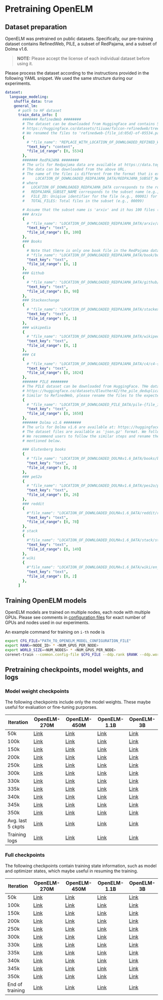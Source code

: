 # Pretraining OpenELM

## Dataset preparation

OpenELM was pretrained on public datasets. Specifically, our pre-training dataset contains RefinedWeb, PILE, a subset of RedPajama, and a subset of Dolma v1.6. 

> **NOTE:**  Please accept the license of each individual dataset before using it. 

Please process the dataset according to the instructions provided in the following YAML snippet. We used the same structure during our experiments.

```yaml
dataset:
  language_modeling:
    shuffle_data: true
    general_lm:
      # path to HF dataset
      train_data_info: [
        ####### RefinedWeb ########
        # The dataset can be downloaded from HuggingFace and contains 5535 parquet files.
        # https://huggingface.co/datasets/tiiuae/falcon-refinedweb/tree/main/data
        # We renamed the files to 'refinedweb-{file_id:05d}-of-05534.parquet' format.
        {
          # "file_name": "REPLACE_WITH_LOCATION_OF_DOWNLOADED_REFINED_WEB_DATA/refinedweb-{file_id:05d}-of-05534.parquet",
          "text_key": "content",
          "file_id_range": [0, 5534]
        },
        ####### RedPAJAMA ########
        # The urls for Redpajama data are available at https://data.together.xyz/redpajama-data-1T/v1.0.0/urls.txt.
        # The data can be downloaded from the above URL.
        # The name of the files is different from the format that is expected in CoreNet, so we recommend to rename the files # to the expected format. In general, we expect the redpajama data in following format:
        #     LOCATION_OF_DOWNLOADED_REDPAJAMA_DATA/REDPAJAMA_SUBSET_NAME/REDPAJAMA_SUBSET_NAME-FILE_ID-TOTAL_FILES.jsonl
        # where 
        #   LOCATION_OF_DOWNLOADED_REDPAJAMA_DATA corresponds to the root location (local or s3) of downloaded RedPajama dataset
        #   REDPAJAMA_SUBSET_NAME corresponds to the subset name (e.g., arxiv)
        #   FILE_ID: Uniqiue identifier for the file (e.g., 00001) for the first file in the subset
        #   TOTAL_FILES: Total files in the subset (e.g., 00099)

        # Assume that the subset name is 'arxiv' and it has 100 files (e.g., arxiv-00000-00099.jsonl, arxiv-00001-00099.jsonl, and so on). We can pass it as a below dictionary.
        ### Arxiv
        {
          # "file_name": "LOCATION_OF_DOWNLOADED_REDPAJAMA_DATA/arxiv/arxiv-{file_id:05d}-00099.jsonl", 
          "text_key": "text",
          "file_id_range": [0, 100]
        },
        ### Books
        {
          # Note that there is only one book file in the RedPajama dataset.
          # "file_name": "LOCATION_OF_DOWNLOADED_REDPAJAMA_DATA/book/book-{file_id:05d}-00001.jsonl",
          "text_key": "text",
          "file_id_range": [0, 1]
        },
        ### Github
        {
          # "file_name": "LOCATION_OF_DOWNLOADED_REDPAJAMA_DATA/github/github-{file_id:05d}-00098.jsonl",
          "text_key": "text",
          "file_id_range": [0, 98]
        },
        ### Stackexchange
        {
          # "file_name": "LOCATION_OF_DOWNLOADED_REDPAJAMA_DATA/stackexchange/stackexchange-{file_id:05d}-00001.jsonl",
          "text_key": "text",
          "file_id_range": [0, 1]
        },
        ### wikipedia
        {
          # "file_name": "LOCATION_OF_DOWNLOADED_REDPAJAMA_DATA/wikipedia/wiki-{file_id:05d}-00001.jsonl",
          "text_key": "text",
          "file_id_range": [0, 1]
        },
        ### C4
        {
          # "file_name": "LOCATION_OF_DOWNLOADED_REDPAJAMA_DATA/c4/c4-{file_id:05d}-01024.jsonl",
          "text_key": "text",
          "file_id_range": [0, 1024]
        },
        ####### PILE ########
        # The PILE dataset can be downloaded from HuggingFace. THe dataset contains 1650 parquet files.
        # https://huggingface.co/datasets/EleutherAI/the_pile_deduplicated
        # Similar to RefinedWeb, please rename the files to the expected format.
        {
          # "file_name": "LOCATION_OF_DOWNLOADED_PILE_DATA/pile-{file_id:05d}-of-01650.parquet",
          "text_key": "text",
          "file_id_range": [0, 1650]
        },
        ####### Dolma v1.6 ########
        # The urls for Dolma v1.6 are available at: https://huggingface.co/datasets/allenai/dolma/blob/main/urls/v1_6.txt
        # The dataset files are available as 'json.gz' format. We follow similar steps as RedPajama to rename the files.
        # We recommend users to follow the similar steps and rename the files. Expected format for each subset is 
        # mentioned below.

        ### Glutenberg books
        {
          # "file_name": "LOCATION_OF_DOWNLOADED_DOLMAv1.6_DATA/books/books-{file_id:04d}.json.gz",
          "text_key": "text",
          "file_id_range": [0, 3]
        },
        ### peS2o
        {
          # "file_name": "LOCATION_OF_DOWNLOADED_DOLMAv1.6_DATA/pes2o/pes2o_v2-{file_id:04d}.json.gz",
          "text_key": "text",
          "file_id_range": [0, 26]
        },
        ### reddit
        {
          #"file_name": "LOCATION_OF_DOWNLOADED_DOLMAv1.6_DATA/reddit/reddit-v5-dedupe-pii-nsfw-toxic-{file_id:04d}.json.gz",
          "text_key": "text",
          "file_id_range": [0, 78]
        },
        # stack
        {
          #"file_name": "LOCATION_OF_DOWNLOADED_DOLMAv1.6_DATA/stack/stack-v4-train-{file_id:04d}.json.gz",
          "text_key": "text",
          "file_id_range": [0, 149]
        },
        # wiki
        {
          #"file_name": "LOCATION_OF_DOWNLOADED_DOLMAv1.6_DATA/wiki/en_simple_wiki_v0-{file_id:04d}.json.gz",
          "text_key": "text",
          "file_id_range": [0, 2]
        },
      ]
```

## Training OpenELM models

OpenELM models are trained on multiple nodes, each node with multiple GPUs. Please see comments in [configuration files](../../projects/openelm/pretraining_configs/) for exact number of GPUs and nodes used in our experiments.


An example command for training on `i-th` node is
```bash
export CFG_FILE="PATH_TO_OPENELM_MODEL_CONFIGURATION_FILE"
export RANK=<NODE_ID> * <NUM_GPUS_PER_NODE>
export WORLD_SIZE=<NUM_NODES> * <NUM_GPUS_PER_NODE>
corenet-train --common.config-file $CFG_FILE --ddp.rank $RANK --ddp.world-size $WORLD_SIZE --ddp.dist-url 'tcp://IP_OF_NODE0:FREEPORT'
```

## Pretraining checkpoints, model weights, and logs

### Model weight checkpoints

The following checkpoints include only the model weights. These maybe useful for evaluation or fine-tuning purporses.

| Iteration | OpenELM-270M | OpenELM-450M | OpenELM-1.1B | OpenELM-3B |
| ---- | ---- | ---- | ---- | ---- | 
| 50k | [Link](https://docs-assets.developer.apple.com/ml-research/models/corenet/v0.1.0/openelm/pretrained/270M/checkpoint_epoch_0_iter_49999.pt) | [Link](https://docs-assets.developer.apple.com/ml-research/models/corenet/v0.1.0/openelm/pretrained/450M/checkpoint_epoch_0_iter_49999.pt) | [Link](https://docs-assets.developer.apple.com/ml-research/models/corenet/v0.1.0/openelm/pretrained/1.1B/checkpoint_epoch_0_iter_49999.pt) | [Link](https://docs-assets.developer.apple.com/ml-research/models/corenet/v0.1.0/openelm/pretrained/3B/checkpoint_epoch_0_iter_49999.pt) |
| 100k | [Link](https://docs-assets.developer.apple.com/ml-research/models/corenet/v0.1.0/openelm/pretrained/270M/checkpoint_epoch_0_iter_99999.pt) | [Link](https://docs-assets.developer.apple.com/ml-research/models/corenet/v0.1.0/openelm/pretrained/450M/checkpoint_epoch_0_iter_99999.pt) | [Link](https://docs-assets.developer.apple.com/ml-research/models/corenet/v0.1.0/openelm/pretrained/1.1B/checkpoint_epoch_0_iter_99999.pt) | [Link](https://docs-assets.developer.apple.com/ml-research/models/corenet/v0.1.0/openelm/pretrained/3B/checkpoint_epoch_0_iter_99999.pt) |
| 150k | [Link](https://docs-assets.developer.apple.com/ml-research/models/corenet/v0.1.0/openelm/pretrained/270M/checkpoint_epoch_0_iter_149999.pt) | [Link](https://docs-assets.developer.apple.com/ml-research/models/corenet/v0.1.0/openelm/pretrained/450M/checkpoint_epoch_0_iter_149999.pt) | [Link](https://docs-assets.developer.apple.com/ml-research/models/corenet/v0.1.0/openelm/pretrained/1.1B/checkpoint_epoch_0_iter_149999.pt) | [Link](https://docs-assets.developer.apple.com/ml-research/models/corenet/v0.1.0/openelm/pretrained/3B/checkpoint_epoch_0_iter_149999.pt) |
| 200k | [Link](https://docs-assets.developer.apple.com/ml-research/models/corenet/v0.1.0/openelm/pretrained/270M/checkpoint_epoch_0_iter_199999.pt) | [Link](https://docs-assets.developer.apple.com/ml-research/models/corenet/v0.1.0/openelm/pretrained/450M/checkpoint_epoch_0_iter_199999.pt) | [Link](https://docs-assets.developer.apple.com/ml-research/models/corenet/v0.1.0/openelm/pretrained/1.1B/checkpoint_epoch_0_iter_199999.pt) | [Link](https://docs-assets.developer.apple.com/ml-research/models/corenet/v0.1.0/openelm/pretrained/3B/checkpoint_epoch_0_iter_199999.pt) |
| 250k | [Link](https://docs-assets.developer.apple.com/ml-research/models/corenet/v0.1.0/openelm/pretrained/270M/checkpoint_epoch_0_iter_249999.pt) | [Link](https://docs-assets.developer.apple.com/ml-research/models/corenet/v0.1.0/openelm/pretrained/450M/checkpoint_epoch_0_iter_249999.pt) | [Link](https://docs-assets.developer.apple.com/ml-research/models/corenet/v0.1.0/openelm/pretrained/1.1B/checkpoint_epoch_0_iter_249999.pt) | [Link](https://docs-assets.developer.apple.com/ml-research/models/corenet/v0.1.0/openelm/pretrained/3B/checkpoint_epoch_0_iter_249999.pt) |
| 300k | [Link](https://docs-assets.developer.apple.com/ml-research/models/corenet/v0.1.0/openelm/pretrained/270M/checkpoint_epoch_0_iter_299999.pt) | [Link](https://docs-assets.developer.apple.com/ml-research/models/corenet/v0.1.0/openelm/pretrained/450M/checkpoint_epoch_0_iter_299999.pt) | [Link](https://docs-assets.developer.apple.com/ml-research/models/corenet/v0.1.0/openelm/pretrained/1.1B/checkpoint_epoch_0_iter_299999.pt) | [Link](https://docs-assets.developer.apple.com/ml-research/models/corenet/v0.1.0/openelm/pretrained/3B/checkpoint_epoch_0_iter_299999.pt) |
| 330k | [Link](https://docs-assets.developer.apple.com/ml-research/models/corenet/v0.1.0/openelm/pretrained/270M/checkpoint_epoch_0_iter_329999.pt) | [Link](https://docs-assets.developer.apple.com/ml-research/models/corenet/v0.1.0/openelm/pretrained/450M/checkpoint_epoch_0_iter_329999.pt) | [Link](https://docs-assets.developer.apple.com/ml-research/models/corenet/v0.1.0/openelm/pretrained/1.1B/checkpoint_epoch_0_iter_329999.pt) | [Link](https://docs-assets.developer.apple.com/ml-research/models/corenet/v0.1.0/openelm/pretrained/3B/checkpoint_epoch_0_iter_329999.pt) |
| 335k | [Link](https://docs-assets.developer.apple.com/ml-research/models/corenet/v0.1.0/openelm/pretrained/270M/checkpoint_epoch_0_iter_334999.pt) | [Link](https://docs-assets.developer.apple.com/ml-research/models/corenet/v0.1.0/openelm/pretrained/450M/checkpoint_epoch_0_iter_334999.pt) | [Link](https://docs-assets.developer.apple.com/ml-research/models/corenet/v0.1.0/openelm/pretrained/1.1B/checkpoint_epoch_0_iter_334999.pt) | [Link](https://docs-assets.developer.apple.com/ml-research/models/corenet/v0.1.0/openelm/pretrained/3B/checkpoint_epoch_0_iter_334999.pt) |
| 340k | [Link](https://docs-assets.developer.apple.com/ml-research/models/corenet/v0.1.0/openelm/pretrained/270M/checkpoint_epoch_0_iter_339999.pt) | [Link](https://docs-assets.developer.apple.com/ml-research/models/corenet/v0.1.0/openelm/pretrained/450M/checkpoint_epoch_0_iter_339999.pt) | [Link](https://docs-assets.developer.apple.com/ml-research/models/corenet/v0.1.0/openelm/pretrained/1.1B/checkpoint_epoch_0_iter_339999.pt) | [Link](https://docs-assets.developer.apple.com/ml-research/models/corenet/v0.1.0/openelm/pretrained/3B/checkpoint_epoch_0_iter_339999.pt) |
| 345k | [Link](https://docs-assets.developer.apple.com/ml-research/models/corenet/v0.1.0/openelm/pretrained/270M/checkpoint_epoch_0_iter_344999.pt) | [Link](https://docs-assets.developer.apple.com/ml-research/models/corenet/v0.1.0/openelm/pretrained/450M/checkpoint_epoch_0_iter_344999.pt) | [Link](https://docs-assets.developer.apple.com/ml-research/models/corenet/v0.1.0/openelm/pretrained/1.1B/checkpoint_epoch_0_iter_344999.pt) | [Link](https://docs-assets.developer.apple.com/ml-research/models/corenet/v0.1.0/openelm/pretrained/3B/checkpoint_epoch_0_iter_344999.pt) |
| 350k | [Link](https://docs-assets.developer.apple.com/ml-research/models/corenet/v0.1.0/openelm/pretrained/270M/checkpoint_epoch_0_iter_349999.pt) | [Link](https://docs-assets.developer.apple.com/ml-research/models/corenet/v0.1.0/openelm/pretrained/450M/checkpoint_epoch_0_iter_349999.pt) | [Link](https://docs-assets.developer.apple.com/ml-research/models/corenet/v0.1.0/openelm/pretrained/1.1B/checkpoint_epoch_0_iter_349999.pt) | [Link](https://docs-assets.developer.apple.com/ml-research/models/corenet/v0.1.0/openelm/pretrained/3B/checkpoint_epoch_0_iter_349999.pt) |
| Avg. last 5 ckpts | [Link](https://docs-assets.developer.apple.com/ml-research/models/corenet/v0.1.0/openelm/pretrained/270M/checkpoint_average.pt) | [Link](https://docs-assets.developer.apple.com/ml-research/models/corenet/v0.1.0/openelm/pretrained/450M/checkpoint_average.pt) | [Link](https://docs-assets.developer.apple.com/ml-research/models/corenet/v0.1.0/openelm/pretrained/1.1B/checkpoint_average.pt) | [Link](https://docs-assets.developer.apple.com/ml-research/models/corenet/v0.1.0/openelm/pretrained/3B/checkpoint_average.pt) |
| Training logs | [Link](https://docs-assets.developer.apple.com/ml-research/models/corenet/v0.1.0/openelm/pretrained/270M/training_logs.txt) | [Link](https://docs-assets.developer.apple.com/ml-research/models/corenet/v0.1.0/openelm/pretrained/450M/training_logs.txt) | [Link](https://docs-assets.developer.apple.com/ml-research/models/corenet/v0.1.0/openelm/pretrained/1.1B/training_logs.txt) | [Link](https://docs-assets.developer.apple.com/ml-research/models/corenet/v0.1.0/openelm/pretrained/3B/training_logs.txt) |

### Full checkpoints

The following checkpoints contain training state information, such as model and optimizer states, which maybe useful in resuming the training.

| Iteration | OpenELM-270M | OpenELM-450M | OpenELM-1.1B | OpenELM-3B |
| ---- | ---- | ---- | ---- | ---- | 
| 50k | [Link](https://docs-assets.developer.apple.com/ml-research/models/corenet/v0.1.0/openelm/pretrained/270M/training_checkpoint_epoch_0_iter_49999.pt) | [Link](https://docs-assets.developer.apple.com/ml-research/models/corenet/v0.1.0/openelm/pretrained/450M/training_checkpoint_epoch_0_iter_49999.pt) | [Link](https://docs-assets.developer.apple.com/ml-research/models/corenet/v0.1.0/openelm/pretrained/1.1B/training_checkpoint_epoch_0_iter_49999.pt) | [Link](https://docs-assets.developer.apple.com/ml-research/models/corenet/v0.1.0/openelm/pretrained/3B/training_checkpoint_epoch_0_iter_49999.pt) |
| 100k | [Link](https://docs-assets.developer.apple.com/ml-research/models/corenet/v0.1.0/openelm/pretrained/270M/training_checkpoint_epoch_0_iter_99999.pt) | [Link](https://docs-assets.developer.apple.com/ml-research/models/corenet/v0.1.0/openelm/pretrained/450M/training_checkpoint_epoch_0_iter_99999.pt) | [Link](https://docs-assets.developer.apple.com/ml-research/models/corenet/v0.1.0/openelm/pretrained/1.1B/training_checkpoint_epoch_0_iter_99999.pt) | [Link](https://docs-assets.developer.apple.com/ml-research/models/corenet/v0.1.0/openelm/pretrained/3B/training_checkpoint_epoch_0_iter_99999.pt) |
| 150k | [Link](https://docs-assets.developer.apple.com/ml-research/models/corenet/v0.1.0/openelm/pretrained/270M/training_checkpoint_epoch_0_iter_149999.pt) | [Link](https://docs-assets.developer.apple.com/ml-research/models/corenet/v0.1.0/openelm/pretrained/450M/training_checkpoint_epoch_0_iter_149999.pt) | [Link](https://docs-assets.developer.apple.com/ml-research/models/corenet/v0.1.0/openelm/pretrained/1.1B/training_checkpoint_epoch_0_iter_149999.pt) | [Link](https://docs-assets.developer.apple.com/ml-research/models/corenet/v0.1.0/openelm/pretrained/3B/training_checkpoint_epoch_0_iter_149999.pt) |
| 200k | [Link](https://docs-assets.developer.apple.com/ml-research/models/corenet/v0.1.0/openelm/pretrained/270M/training_checkpoint_epoch_0_iter_199999.pt) | [Link](https://docs-assets.developer.apple.com/ml-research/models/corenet/v0.1.0/openelm/pretrained/450M/training_checkpoint_epoch_0_iter_199999.pt) | [Link](https://docs-assets.developer.apple.com/ml-research/models/corenet/v0.1.0/openelm/pretrained/1.1B/training_checkpoint_epoch_0_iter_199999.pt) | [Link](https://docs-assets.developer.apple.com/ml-research/models/corenet/v0.1.0/openelm/pretrained/3B/training_checkpoint_epoch_0_iter_199999.pt) |
| 250k | [Link](https://docs-assets.developer.apple.com/ml-research/models/corenet/v0.1.0/openelm/pretrained/270M/training_checkpoint_epoch_0_iter_249999.pt) | [Link](https://docs-assets.developer.apple.com/ml-research/models/corenet/v0.1.0/openelm/pretrained/450M/training_checkpoint_epoch_0_iter_249999.pt) | [Link](https://docs-assets.developer.apple.com/ml-research/models/corenet/v0.1.0/openelm/pretrained/1.1B/training_checkpoint_epoch_0_iter_249999.pt) | [Link](https://docs-assets.developer.apple.com/ml-research/models/corenet/v0.1.0/openelm/pretrained/3B/training_checkpoint_epoch_0_iter_249999.pt) |
| 300k | [Link](https://docs-assets.developer.apple.com/ml-research/models/corenet/v0.1.0/openelm/pretrained/270M/training_checkpoint_epoch_0_iter_299999.pt) | [Link](https://docs-assets.developer.apple.com/ml-research/models/corenet/v0.1.0/openelm/pretrained/450M/training_checkpoint_epoch_0_iter_299999.pt) | [Link](https://docs-assets.developer.apple.com/ml-research/models/corenet/v0.1.0/openelm/pretrained/1.1B/training_checkpoint_epoch_0_iter_299999.pt) | [Link](https://docs-assets.developer.apple.com/ml-research/models/corenet/v0.1.0/openelm/pretrained/3B/training_checkpoint_epoch_0_iter_299999.pt) |
| 330k | [Link](https://docs-assets.developer.apple.com/ml-research/models/corenet/v0.1.0/openelm/pretrained/270M/training_checkpoint_epoch_0_iter_329999.pt) | [Link](https://docs-assets.developer.apple.com/ml-research/models/corenet/v0.1.0/openelm/pretrained/450M/training_checkpoint_epoch_0_iter_329999.pt) | [Link](https://docs-assets.developer.apple.com/ml-research/models/corenet/v0.1.0/openelm/pretrained/1.1B/training_checkpoint_epoch_0_iter_329999.pt) | [Link](https://docs-assets.developer.apple.com/ml-research/models/corenet/v0.1.0/openelm/pretrained/3B/training_checkpoint_epoch_0_iter_329999.pt) |
| 335k | [Link](https://docs-assets.developer.apple.com/ml-research/models/corenet/v0.1.0/openelm/pretrained/270M/training_checkpoint_epoch_0_iter_334999.pt) | [Link](https://docs-assets.developer.apple.com/ml-research/models/corenet/v0.1.0/openelm/pretrained/450M/training_checkpoint_epoch_0_iter_334999.pt) | [Link](https://docs-assets.developer.apple.com/ml-research/models/corenet/v0.1.0/openelm/pretrained/1.1B/training_checkpoint_epoch_0_iter_334999.pt) | [Link](https://docs-assets.developer.apple.com/ml-research/models/corenet/v0.1.0/openelm/pretrained/3B/training_checkpoint_epoch_0_iter_334999.pt) |
| 340k | [Link](https://docs-assets.developer.apple.com/ml-research/models/corenet/v0.1.0/openelm/pretrained/270M/training_checkpoint_epoch_0_iter_339999.pt) | [Link](https://docs-assets.developer.apple.com/ml-research/models/corenet/v0.1.0/openelm/pretrained/450M/training_checkpoint_epoch_0_iter_339999.pt) | [Link](https://docs-assets.developer.apple.com/ml-research/models/corenet/v0.1.0/openelm/pretrained/1.1B/training_checkpoint_epoch_0_iter_339999.pt) | [Link](https://docs-assets.developer.apple.com/ml-research/models/corenet/v0.1.0/openelm/pretrained/3B/training_checkpoint_epoch_0_iter_339999.pt) |
| 345k | [Link](https://docs-assets.developer.apple.com/ml-research/models/corenet/v0.1.0/openelm/pretrained/270M/training_checkpoint_epoch_0_iter_344999.pt) | [Link](https://docs-assets.developer.apple.com/ml-research/models/corenet/v0.1.0/openelm/pretrained/450M/training_checkpoint_epoch_0_iter_344999.pt) | [Link](https://docs-assets.developer.apple.com/ml-research/models/corenet/v0.1.0/openelm/pretrained/1.1B/training_checkpoint_epoch_0_iter_344999.pt) | [Link](https://docs-assets.developer.apple.com/ml-research/models/corenet/v0.1.0/openelm/pretrained/3B/training_checkpoint_epoch_0_iter_344999.pt) |
| 350k | [Link](https://docs-assets.developer.apple.com/ml-research/models/corenet/v0.1.0/openelm/pretrained/270M/training_checkpoint_epoch_0_iter_349999.pt) | [Link](https://docs-assets.developer.apple.com/ml-research/models/corenet/v0.1.0/openelm/pretrained/450M/training_checkpoint_epoch_0_iter_349999.pt) | [Link](https://docs-assets.developer.apple.com/ml-research/models/corenet/v0.1.0/openelm/pretrained/1.1B/training_checkpoint_epoch_0_iter_349999.pt) | [Link](https://docs-assets.developer.apple.com/ml-research/models/corenet/v0.1.0/openelm/pretrained/3B/training_checkpoint_epoch_0_iter_349999.pt) |
| End of training| [Link](https://docs-assets.developer.apple.com/ml-research/models/corenet/v0.1.0/openelm/pretrained/270M/training_checkpoint_last.pt) | [Link](https://docs-assets.developer.apple.com/ml-research/models/corenet/v0.1.0/openelm/pretrained/450M/training_checkpoint_last.pt) | [Link](https://docs-assets.developer.apple.com/ml-research/models/corenet/v0.1.0/openelm/pretrained/1.1B/training_checkpoint_last.pt) | [Link](https://docs-assets.developer.apple.com/ml-research/models/corenet/v0.1.0/openelm/pretrained/3B/training_checkpoint_last.pt) |

